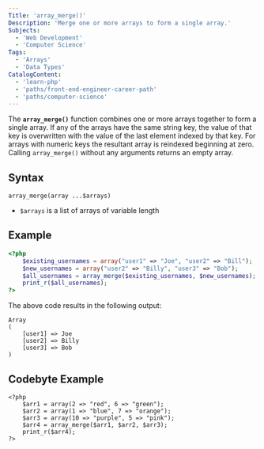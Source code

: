 ```yaml
---
Title: 'array_merge()'
Description: 'Merge one or more arrays to form a single array.'
Subjects:
  - 'Web Development'
  - 'Computer Science'
Tags:
  - 'Arrays'
  - 'Data Types'
CatalogContent:
  - 'learn-php'
  - 'paths/front-end-engineer-career-path'
  - 'paths/computer-science'
---
```


The **`array_merge()`** function combines one or more arrays together to form a single array. If any of the arrays have the same string key, the value of that key is overwritten with the value of the last element indexed by that key. For arrays with numeric keys the resultant array is reindexed beginning at zero. Calling `array_merge()` without any arguments returns an empty array.

## Syntax

```pseudo
array_merge(array ...$arrays)
```

- `$arrays` is a list of arrays of variable length

## Example

```php
<?php
    $existing_usernames = array("user1" => "Joe", "user2" => "Bill");
    $new_usernames = array("user2" => "Billy", "user3" => "Bob");
    $all_usernames = array_merge($existing_usernames, $new_usernames);
    print_r($all_usernames);
?>
```

The above code results in the following output:

```shell
Array
(
    [user1] => Joe
    [user2] => Billy
    [user3] => Bob
)
```

## Codebyte Example

```codebyte/php
<?php
    $arr1 = array(2 => "red", 6 => "green");
    $arr2 = array(1 => "blue", 7 => "orange");
    $arr3 = array(10 => "purple", 5 => "pink");
    $arr4 = array_merge($arr1, $arr2, $arr3);
    print_r($arr4);
?>
```
